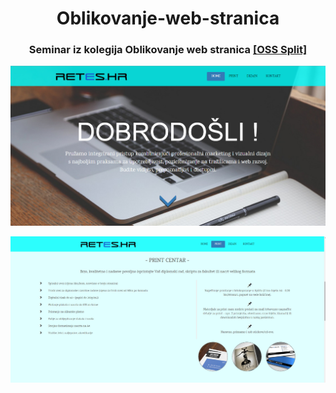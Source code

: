 <div style="margin-left:auto;margin-right:auto;text-align:center;width:100%">
<h1>Oblikovanje-web-stranica</h1>
<h3>Seminar iz kolegija Oblikovanje web stranica <a href="http://oss.unist.hr/" target="_blank">[OSS Split]</a></h3>

<div>
<p><a href="http://retes.vfdesign.org/" target="_blank"><img src="OWS_Seminar/home.jpg"></a></p>
<p><a href="http://retes.vfdesign.org/" target="_blank"><img src="OWS_Seminar/print.jpg"></a></p>
</div>
</div>
